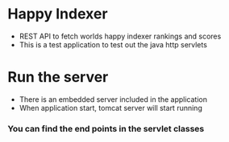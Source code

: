  # Happy Indexer 

- REST API to fetch worlds happy indexer rankings and scores
- This is a test application to test out the java http servlets

# Run the server

- There is an embedded server included in the application
- When application start, tomcat server will start running

### You can find the end points in the servlet classes